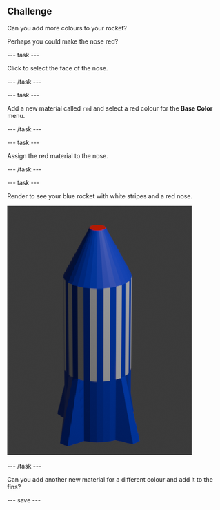 ## Challenge

Can you add more colours to your rocket? 

Perhaps you could make the nose red?

--- task ---

Click to select the face of the nose.

--- /task ---

--- task ---

Add a new material called `red` and select a red colour for the **Base Color** menu.

--- /task ---

--- task ---

Assign the red material to the nose.

--- /task ---

--- task ---

Render to see your blue rocket with white stripes and a red nose.

![Final rocket](images/final-rocket.png)

--- /task ---

Can you add another new material for a different colour and add it to the fins?

--- save ---